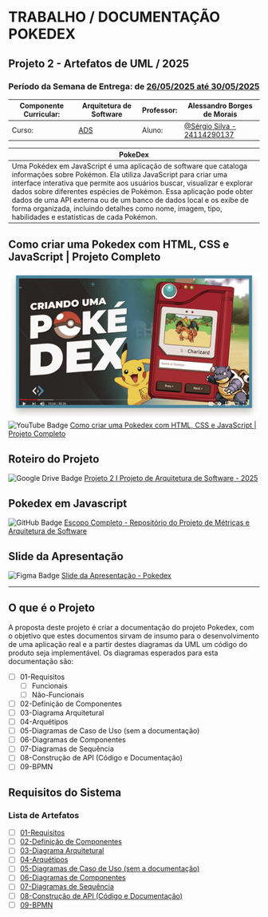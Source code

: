 # TRABALHO / DOCUMENTAÇÃO POKEDEX

## Projeto 2 - Artefatos de UML / 2025
### Período da Semana de Entrega: de [26/05/2025 até 30/05/2025](https://meet.google.com/opk-tghr-txh)

| Componente Curricular: | Arquitetura de Software | Professor:   | Alessandro Borges de Morais               |
|------------------------|-------------------------|--------------|-------------------------------------------|
| Curso:                 | [ADS](https://www.iesb.br/cursos/analise-e-desenvolvimento-de-sistemas/) | Aluno: | [@Sérgio Silva - 24114290137](https://github.com/sergiobslva-iesb) |

| **PokeDex**                                                                                                                                                                                                                                                  |
|---------------------------------------------------------------------------------------------------------------------------------------------------------------------------------------------------------------------------------------------------------------------------|
| Uma Pokédex em JavaScript é uma aplicação de software que cataloga informações sobre Pokémon.  Ela utiliza JavaScript para criar uma interface interativa que permite aos usuários buscar, visualizar e explorar dados sobre diferentes espécies de Pokémon.  Essa aplicação pode obter dados de uma API externa ou de um banco de dados local e os exibe de forma organizada, incluindo detalhes como nome, imagem, tipo, habilidades e estatísticas de cada Pokémon. |

## Como criar uma Pokedex com HTML, CSS e JavaScript | Projeto Completo
![Pokédex YouTube](./artefatos/img/pokedex.yt.png)
![YouTube Badge](https://img.shields.io/badge/YouTube-F00?logo=youtube&logoColor=fff&style=flat) [Como criar uma Pokedex com HTML, CSS e JavaScript | Projeto Completo](https://www.youtube.com/watch?v=SjtdH3dWLa8)

## Roteiro do Projeto
![Google Drive Badge](https://img.shields.io/badge/Google%20Drive-4285F4?logo=googledrive&logoColor=fff&style=flat) [Projeto 2 I Projeto de Arquitetura de Software - 2025](https://drive.google.com/file/d/1It5Ti0pBOeCnQNdt8DsQM9URBVZjOZw9/view?usp=drive_link)

## Pokedex em Javascript
![GitHub Badge](https://img.shields.io/badge/GitHub-181717?logo=github&logoColor=fff&style=flat) [Escopo Completo - Repositório do Projeto de Métricas e Arquitetura de Software](https://github.com/ADS035-Metricas-e-Arquitetura-de-Soft/documentacao-trabalho-pockedex/)

## Slide da Apresentação
![Figma Badge](https://img.shields.io/badge/Figma-F24E1E?logo=figma&logoColor=fff&style=flat) [Slide da Apresentação - Pokedex](https://www.figma.com/deck/kaHOcv1vBxDDWUir5rze62/apresentacao-pokedex-metricas-de-software?node-id=1-128&viewport=-5723%2C-40%2C0.52&t=Enw2uIN9WTm7LiD8-1&scaling=min-zoom&content-scaling=fixed&page-id=0%3A1)

---

## O que é o Projeto
A proposta deste projeto é criar a documentação do projeto Pokedex, com o objetivo que estes documentos sirvam de insumo para o desenvolvimento de uma aplicação real e a partir destes diagramas da UML um código do produto seja implementável. Os diagramas esperados para esta documentação são:
- [ ] 01-Requisitos
    - [ ] Funcionais
    - [ ] Não-Funcionais
- [ ] 02-Definição de Componentes
- [ ] 03-Diagrama Arquitetural
- [ ] 04-Arquétipos
- [ ] 05-Diagramas de Caso de Uso (sem a documentação)
- [ ] 06-Diagramas de Componentes
- [ ] 07-Diagramas de Sequência
- [ ] 08-Construção de API (Código e Documentação)
- [ ] 09-BPMN

## Requisitos do Sistema

### Lista de Artefatos

- [ ] [01-Requisitos](https://github.com/ADS035-Metricas-e-Arquitetura-de-Soft/documentacao-trabalho-pockedex/blob/main/artefatos/01-Requisitos.md)
- [ ] [02-Definição de Componentes](https://github.com/ADS035-Metricas-e-Arquitetura-de-Soft/documentacao-trabalho-pockedex/blob/main/artefatos/02-DefinicaoDeComponentes.md)
- [ ] [03-Diagrama Arquitetural](https://github.com/ADS035-Metricas-e-Arquitetura-de-Soft/documentacao-trabalho-pockedex/blob/main/artefatos/03-DiagramaArquitetural.md)
- [ ] [04-Arquétipos](https://github.com/ADS035-Metricas-e-Arquitetura-de-Soft/documentacao-trabalho-pockedex/blob/main/artefatos/04-Arquetipos.md)
- [ ] [05-Diagramas de Caso de Uso (sem a documentação)](https://github.com/ADS035-Metricas-e-Arquitetura-de-Soft/documentacao-trabalho-pockedex/tree/main/artefatos/05-DiagramasCasosDeUso.md)
- [ ] [06-Diagramas de Componentes](https://github.com/ADS035-Metricas-e-Arquitetura-de-Soft/documentacao-trabalho-pockedex/blob/main/artefatos/06-DiagramasDeComponentes.md)
- [ ] [07-Diagramas de Sequência](https://github.com/ADS035-Metricas-e-Arquitetura-de-Soft/documentacao-trabalho-pockedex/blob/main/artefatos/07-DiagramasDeSequencia.md)
- [ ] [08-Construção de API (Código e Documentação)](https://github.com/ADS035-Metricas-e-Arquitetura-de-Soft/documentacao-trabalho-pockedex/tree/main/artefatos/08-API.md)
- [ ] [09-BPMN](https://github.com/ADS035-Metricas-e-Arquitetura-de-Soft/documentacao-trabalho-pockedex/blob/main/artefatos/09-BPMN.md)
